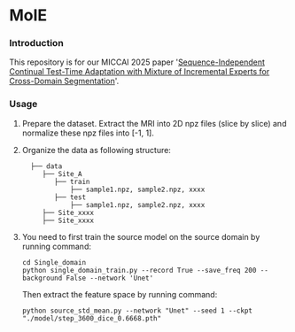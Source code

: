 # MoIE

### Introduction

This repository is for our MICCAI 2025 paper '[Sequence-Independent Continual Test-Time Adaptation with Mixture of Incremental Experts for Cross-Domain Segmentation](https://link.springer.com/chapter/10.1007/978-3-032-05325-1_48)'. 

### Usage

1. Prepare the dataset. Extract the MRI into 2D npz files (slice by slice) and normalize these npz files into [-1, 1]. 

2. Organize the data as following structure:
   ``` 
     ├── data
        ├── Site_A
           ├── train
               ├── sample1.npz, sample2.npz, xxxx
           ├── test
               ├── sample1.npz, sample2.npz, xxxx
        ├── Site_xxxx
        ├── Site_xxxx
   ```
   
3. You need to first train the source model on the source domain by running command:
   ```shell
   cd Single_domain
   python single_domain_train.py --record True --save_freq 200 --background False --network 'Unet'
   ```
   Then extract the feature space by running command:
   ```shell
   python source_std_mean.py --network "Unet" --seed 1 --ckpt "./model/step_3600_dice_0.6668.pth"
   ```

